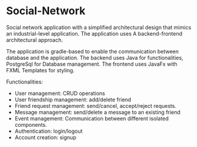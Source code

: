 # Social-Network

Social network application with a simplified architectural design that mimics an industrial-level application. 
The application uses A backend-frontend architectural approach.

The application is gradle-based to enable the communication between database and the application.
The backend uses Java for functionalities, PostgreSql for Database management.
The frontend uses JavaFx with FXML Templates for styling.

Functionalities:
- User management: CRUD operations 
- User friendship management: add/delete friend
- Friend request management: send/cancel, accept/reject requests.
- Message management: send/delete a message to an existing friend
- Event management: Communication between different isolated components.
- Authentication: login/logout
- Account creation: signup
